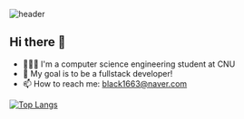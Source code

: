 ![header](https://capsule-render.vercel.app/api?type=waving&color=timeAuto&height=300&section=header&text=llbllhllk&fontSize=90)
## Hi there 👋

- 👩🏻‍💻 I'm a computer science engineering student at CNU
- 🌱 My goal is to be a fullstack developer!
- 📫 How to reach me: black1663@naver.com   

[![Top Langs](https://github-readme-stats.vercel.app/api/top-langs/?username=llbllhllk&layout=compact)](https://github.com/anuraghazra/github-readme-stats)   

<!--
**llbllhllk/llbllhllk** is a ✨ _special_ ✨ repository because its `README.md` (this file) appears on your GitHub profile.

Here are some ideas to get you started:

- 🔭 I’m currently working on ...
- 🌱 I’m currently learning ...
- 👯 I’m looking to collaborate on ...
- 🤔 I’m looking for help with ...
- 💬 Ask me about ...
- 📫 How to reach me: ...
- 😄 Pronouns: ...
- ⚡ Fun fact: ...
-->
